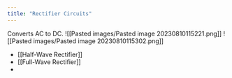 ```yaml
---
title: "Rectifier Circuits"
---
```

Converts AC to DC. 
![[Pasted images/Pasted image 20230810115221.png]]
![[Pasted images/Pasted image 20230810115302.png]]

- [[Half-Wave Rectifier]]
- [[Full-Wave Rectifier]]
- 